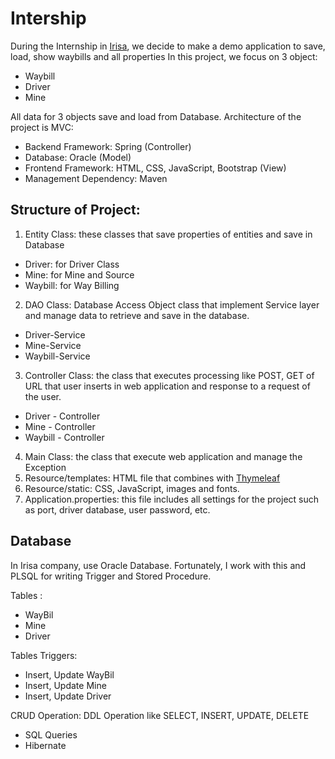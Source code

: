 # Intership
During the Internship in [Irisa](www.irisaco.com), we decide to make a demo application to save, load, show waybills and all properties
In this project, we focus on 3 object:
*	Waybill
*	Driver
*	Mine

All data for 3 objects save and load from Database.
Architecture of the project is MVC:
*	Backend Framework: Spring (Controller)
*	Database: Oracle (Model)
*	Frontend Framework: HTML, CSS, JavaScript, Bootstrap (View)
*	Management Dependency: Maven

## Structure of Project:
1. Entity Class: these classes that save properties of entities and save in Database
  *	Driver: for Driver Class
  *	Mine: for Mine and Source 
  *	Waybill: for Way Billing 
2. DAO Class: Database Access Object class that implement Service layer and manage data to retrieve and save in the database.
  *	Driver-Service
  *	Mine-Service 
  *	Waybill-Service 
3. Controller Class: the class that executes processing like POST, GET  of URL that user inserts in web application and response to a request of the user.
  *	Driver - Controller
  *	Mine - Controller
  *	Waybill - Controller
4. Main Class: the class that execute web application and manage the Exception
5. Resource/templates: HTML file that combines with [Thymeleaf](https://www.thymeleaf.org/)
6. Resource/static: CSS, JavaScript, images and fonts.
7. Application.properties: this file includes all settings for the project such as port, driver database, user password, etc.

## Database
In Irisa company, use Oracle Database. Fortunately, I work with this and PLSQL for writing Trigger and Stored Procedure.

Tables :
*	WayBil
*	Mine
*	Driver 

Tables Triggers:
*	Insert, Update WayBil
*	Insert, Update Mine
*	Insert, Update Driver 

CRUD Operation: DDL Operation like SELECT, INSERT, UPDATE, DELETE
*	SQL Queries
*	Hibernate





